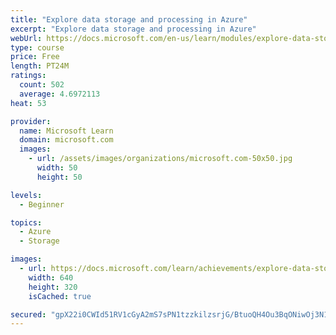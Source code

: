 ```yaml
---
title: "Explore data storage and processing in Azure"
excerpt: "Explore data storage and processing in Azure"
webUrl: https://docs.microsoft.com/en-us/learn/modules/explore-data-storage-processing-azure/
type: course
price: Free
length: PT24M
ratings:
  count: 502
  average: 4.6972113
heat: 53

provider:
  name: Microsoft Learn
  domain: microsoft.com
  images:
    - url: /assets/images/organizations/microsoft.com-50x50.jpg
      width: 50
      height: 50

levels:
  - Beginner

topics:
  - Azure
  - Storage

images:
  - url: https://docs.microsoft.com/learn/achievements/explore-data-storage-processing-azure-social.png
    width: 640
    height: 320
    isCached: true

secured: "gpX22i0CWId51RV1cGyA2mS7sPN1tzzkilzsrjG/BtuoQH4Ou3BqONiwOj3N1CG7EBzQ0gnDD/jf4tWJjnRS9JgBriWenGHIcadlk7bOaaBx7KaHJmO17phJZWo7c4ovkOuQ+jREiRzYySYKKPK6k116/drdwjYTzr9ZoA98pSHFDmxDLkJwf8dXOPfbyif7ytyvsjPA4F9fv8NGAQPsN3SXyLsCuUbBlA44NOn7D2UMK+Itx9aonVmGxhVUBzdZNsMJhcaJgaUABEXTOS5nJZC42By0V9RMUvo1k0kowxLnDXP+ch7aSn/dcl9A8IeCQCVWH0R7eiH68hd59dr0lZIOJRr9F1Aj5chA6KwNWbhPU9WXNtkzvG+UkimM46CqdVwos6ZccATNcIesZX5hgKKU/S33ALZYxduq6m0pfDA=;vzPbsHITWamICQtmY/X8zA=="
---
```


